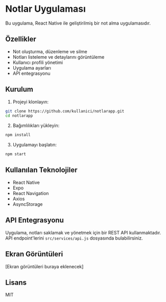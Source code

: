 # Notlar Uygulaması

Bu uygulama, React Native ile geliştirilmiş bir not alma uygulamasıdır.

## Özellikler

- Not oluşturma, düzenleme ve silme
- Notları listeleme ve detaylarını görüntüleme
- Kullanıcı profili yönetimi
- Uygulama ayarları
- API entegrasyonu

## Kurulum

1. Projeyi klonlayın:
```bash
git clone https://github.com/kullanici/notlarapp.git
cd notlarapp
```

2. Bağımlılıkları yükleyin:
```bash
npm install
```

3. Uygulamayı başlatın:
```bash
npm start
```

## Kullanılan Teknolojiler

- React Native
- Expo
- React Navigation
- Axios
- AsyncStorage

## API Entegrasyonu

Uygulama, notları saklamak ve yönetmek için bir REST API kullanmaktadır. API endpoint'lerini `src/services/api.js` dosyasında bulabilirsiniz.

## Ekran Görüntüleri

[Ekran görüntüleri buraya eklenecek]

## Lisans

MIT 